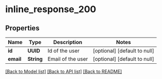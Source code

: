 # inline_response_200
## Properties

Name | Type | Description | Notes
------------ | ------------- | ------------- | -------------
**id** | **UUID** | Id of the user | [optional] [default to null]
**email** | **String** | Email of the user | [optional] [default to null]

[[Back to Model list]](../README.md#documentation-for-models) [[Back to API list]](../README.md#documentation-for-api-endpoints) [[Back to README]](../README.md)

